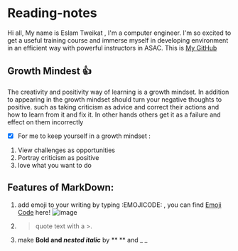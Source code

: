 # Reading-notes
Hi all, My name is Eslam Tweikat , I'm a computer engineer. I'm so excited to get a useful training course and immerse myself in developing environment in an efficient way with powerful instructors in ASAC. This is [My GitHub ]( https://eslamakram.github.io/eslamakram/ ) 

## Growth Mindest :+1:
The creativity and positivity way of learning is a growth mindset. In addition to appearing in the growth mindset should turn your negative thoughts to positive.
such as taking criticism as advice and correct their actions and how to learn from it and fix it. In other hands others get it as a failure and effect on them incorrectly

- [x] For me to keep yourself in a growth mindset :
1. View challenges as opportunities
2. Portray criticism as positive
3. love what you want to do 

## Features of MarkDown:
1. add emoji to your writing by typing :EMOJICODE: , you can find [Emoji Code](https://github.com/ikatyang/emoji-cheat-sheet) here! ![image](https://user-images.githubusercontent.com/23285132/123647167-86692680-d830-11eb-8fea-625d170d6d97.png)

2. > quote text with a >.
3. make **Bold and _nested italic_** by ** ** and _ _ 


